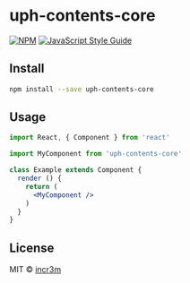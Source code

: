 # uph-contents-core

> 

[![NPM](https://img.shields.io/npm/v/uph-contents-core.svg)](https://www.npmjs.com/package/uph-contents-core) [![JavaScript Style Guide](https://img.shields.io/badge/code_style-standard-brightgreen.svg)](https://standardjs.com)

## Install

```bash
npm install --save uph-contents-core
```

## Usage

```jsx
import React, { Component } from 'react'

import MyComponent from 'uph-contents-core'

class Example extends Component {
  render () {
    return (
      <MyComponent />
    )
  }
}
```

## License

MIT © [incr3m](https://github.com/incr3m)
